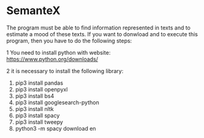 # SemanteX

The program must be able to find information represented in texts and to estimate a mood of these texts. 
If you want to donwload and to execute this program, then you have to do the following steps:

1 You need to install python with website:
https://www.python.org/downloads/

2 it is necessary to install the following library:
1) pip3 install pandas
2) pip3 install openpyxl
3) pip3 install bs4
4) pip3 install googlesearch-python
5) pip3 install nltk
6) pip3 install spacy
7) pip3 install tweepy
8) python3 -m spacy download en
